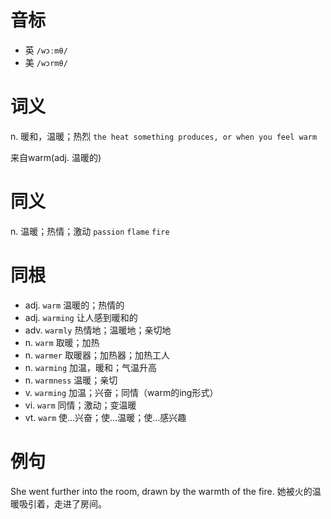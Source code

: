 # 音标

- 英 `/wɔːmθ/`
- 美 `/wɔrmθ/`

# 词义

n. 暖和，温暖；热烈
`the heat something produces, or when you feel warm`



来自warm(adj. 温暖的)

# 同义

n. 温暖；热情；激动
`passion` `flame` `fire`

# 同根

- adj. `warm` 温暖的；热情的
- adj. `warming` 让人感到暖和的
- adv. `warmly` 热情地；温暖地；亲切地
- n. `warm` 取暖；加热
- n. `warmer` 取暖器；加热器；加热工人
- n. `warming` 加温，暖和；气温升高
- n. `warmness` 温暖；亲切
- v. `warming` 加温；兴奋；同情（warm的ing形式）
- vi. `warm` 同情；激动；变温暖
- vt. `warm` 使…兴奋；使…温暖；使…感兴趣

# 例句

She went further into the room, drawn by the warmth of the fire.
她被火的温暖吸引着，走进了房间。


